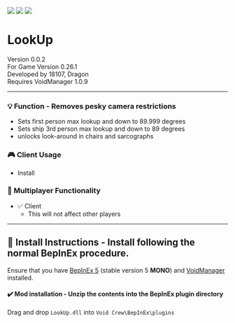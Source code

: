 [![](https://img.shields.io/badge/-Void_Crew_Modding_Team-111111?style=just-the-label&logo=github&labelColor=24292f)](https://github.com/Void-Crew-Modding-Team)
![](https://img.shields.io/badge/Game%20Version-0.25.2-111111?style=flat&labelColor=24292f&color=111111)
[![](https://img.shields.io/discord/1180651062550593536.svg?&logo=discord&logoColor=ffffff&style=flat&label=Discord&labelColor=24292f&color=111111)](https://discord.gg/g2u5wpbMGu "Void Crew Modding Discord")

# LookUp

Version 0.0.2  
For Game Version 0.26.1  
Developed by 18107, Dragon  
Requires VoidManager 1.0.9


---------------------

### 💡 Function - **Removes pesky camera restrictions**

- Sets first person max lookup and down to 89.999 degrees
- Sets ship 3rd person max lookup and down to 89 degrees
- unlocks look-around in chairs and sarcographs

### 🎮 Client Usage

- Install

### 👥 Multiplayer Functionality

- ✅ Client
  - This will not affect other players

---------------------

## 🔧 Install Instructions - **Install following the normal BepInEx procedure.**

Ensure that you have [BepInEx 5](https://thunderstore.io/c/void-crew/p/BepInEx/BepInExPack/) (stable version 5 **MONO**) and [VoidManager](https://thunderstore.io/c/void-crew/p/VoidCrewModdingTeam/VoidManager/) installed.

#### ✔️ Mod installation - **Unzip the contents into the BepInEx plugin directory**

Drag and drop `LookUp.dll` into `Void Crew\BepInEx\plugins`
